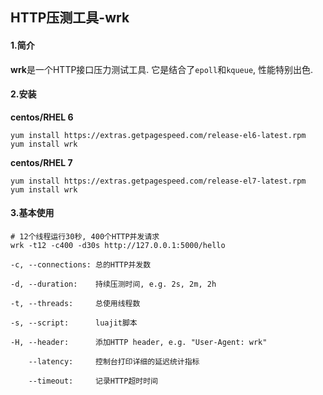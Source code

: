 ## HTTP压测工具-wrk

#### 1.简介

**wrk**是一个HTTP接口压力测试工具. 它是结合了`epoll`和`kqueue`, 性能特别出色.

#### 2.安装

**centos/RHEL 6**

```
yum install https://extras.getpagespeed.com/release-el6-latest.rpm
yum install wrk
```

**centos/RHEL 7**

```
yum install https://extras.getpagespeed.com/release-el7-latest.rpm
yum install wrk
```

#### 3.基本使用

```
# 12个线程运行30秒, 400个HTTP并发请求
wrk -t12 -c400 -d30s http://127.0.0.1:5000/hello

-c, --connections: 总的HTTP并发数

-d, --duration:    持续压测时间, e.g. 2s, 2m, 2h

-t, --threads:     总使用线程数

-s, --script:      luajit脚本

-H, --header:      添加HTTP header, e.g. "User-Agent: wrk"

    --latency:     控制台打印详细的延迟统计指标

    --timeout:     记录HTTP超时时间
```


